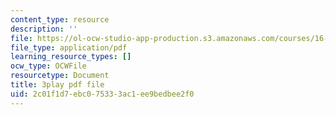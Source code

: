 ```yaml
---
content_type: resource
description: ''
file: https://ol-ocw-studio-app-production.s3.amazonaws.com/courses/16-687-private-pilot-ground-school-january-iap-2019/2c01f1d7ebc075333ac1ee9bedbee2f0_n068fel-W9I.pdf
file_type: application/pdf
learning_resource_types: []
ocw_type: OCWFile
resourcetype: Document
title: 3play pdf file
uid: 2c01f1d7-ebc0-7533-3ac1-ee9bedbee2f0
---
```

